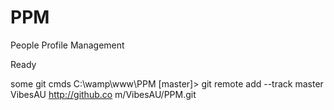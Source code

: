 PPM
===

People Profile Management

Ready



some git cmds
C:\wamp\www\PPM [master]> git remote add --track master VibesAU http://github.co
m/VibesAU/PPM.git